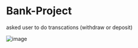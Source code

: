 # Bank-Project

asked user to do transcations (withdraw or deposit)

![image](https://github.com/user-attachments/assets/35ac8e7d-7782-4866-baef-ab2ffb78dc89)

